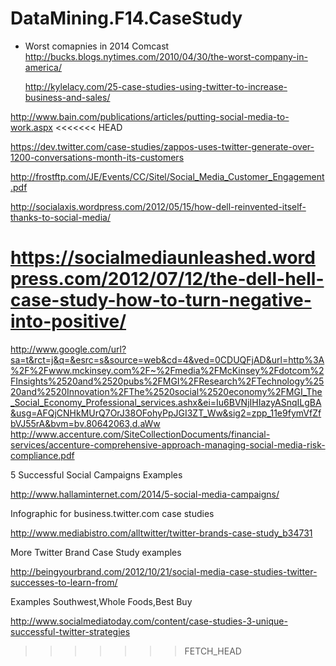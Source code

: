 DataMining.F14.CaseStudy
========================
* Worst comapnies in 2014
  Comcast
  http://bucks.blogs.nytimes.com/2010/04/30/the-worst-company-in-america/

  http://kylelacy.com/25-case-studies-using-twitter-to-increase-business-and-sales/

http://www.bain.com/publications/articles/putting-social-media-to-work.aspx
<<<<<<< HEAD

https://dev.twitter.com/case-studies/zappos-uses-twitter-generate-over-1200-conversations-month-its-customers

http://frostftp.com/JE/Events/CC/Sitel/Social_Media_Customer_Engagement.pdf

http://socialaxis.wordpress.com/2012/05/15/how-dell-reinvented-itself-thanks-to-social-media/

https://socialmediaunleashed.wordpress.com/2012/07/12/the-dell-hell-case-study-how-to-turn-negative-into-positive/
=======
http://www.google.com/url?sa=t&rct=j&q=&esrc=s&source=web&cd=4&ved=0CDUQFjAD&url=http%3A%2F%2Fwww.mckinsey.com%2F~%2Fmedia%2FMcKinsey%2Fdotcom%2FInsights%2520and%2520pubs%2FMGI%2FResearch%2FTechnology%2520and%2520Innovation%2FThe%2520social%2520economy%2FMGI_The_Social_Economy_Professional_services.ashx&ei=Iu6BVNjIHIazyASnqILgBA&usg=AFQjCNHkMUrQ7OrJ38OFohyPpJGI3ZT_Ww&sig2=zpp_11e9fymVfZfbVJ55rA&bvm=bv.80642063,d.aWw
http://www.accenture.com/SiteCollectionDocuments/financial-services/accenture-comprehensive-approach-managing-social-media-risk-compliance.pdf


5 Successful Social Campaigns Examples

http://www.hallaminternet.com/2014/5-social-media-campaigns/

Infographic for business.twitter.com case studies

http://www.mediabistro.com/alltwitter/twitter-brands-case-study_b34731

More Twitter Brand Case Study examples

http://beingyourbrand.com/2012/10/21/social-media-case-studies-twitter-successes-to-learn-from/

Examples Southwest,Whole Foods,Best Buy

http://www.socialmediatoday.com/content/case-studies-3-unique-successful-twitter-strategies

>>>>>>> FETCH_HEAD
